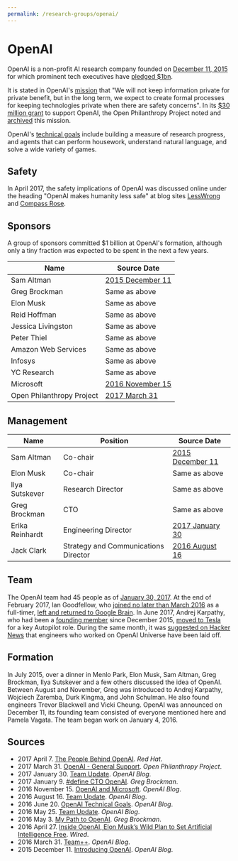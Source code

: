 ```yaml
---
permalink: /research-groups/openai/
---
```

# OpenAI

OpenAI is a non-profit AI research company founded on [December 11, 2015](https://blog.openai.com/introducing-openai/) for which prominent tech executives have [pledged $1bn](http://www.bbc.com/news/technology-35082344).

It is stated in OpenAI's [mission](https://openai.com/about/#mission) that "We will not keep information private for private benefit, but in the long term, we expect to create formal processes for keeping technologies private when there are safety concerns". In its [$30 million grant](http://www.openphilanthropy.org/focus/global-catastrophic-risks/potential-risks-advanced-artificial-intelligence/openai-general-support) to support OpenAI, the Open Philanthropy Project noted and [archived](http://files.openphilanthropy.org/files/Grants/OpenAI/OpenAI_Mission.pdf) this mission.

OpenAI's [technical goals](https://blog.openai.com/openai-technical-goals/) include building a measure of research progress, and agents that can perform housework, understand natural language, and solve a wide variety of games.

## Safety

In April 2017, the safety implications of OpenAI was discussed online under the heading "OpenAI makes humanity less safe" at blog sites [LessWrong](http://lesswrong.com/lw/oul/openai_makes_humanity_less_safe/) and [Compass Rose](http://benjaminrosshoffman.com/openai-makes-humanity-less-safe/).

## Sponsors

A group of sponsors committed $1 billion at OpenAI's formation, although only a tiny fraction was expected to be spent in the next a few years.

| Name                      | Source Date                                                     |
| ------------------------- | --------------------------------------------------------------- |
| Sam Altman                | [2015 December 11](https://blog.openai.com/introducing-openai/) |
| Greg Brockman             | Same as above |
| Elon Musk                 | Same as above |
| Reid Hoffman              | Same as above |
| Jessica Livingston        | Same as above |
| Peter Thiel               | Same as above |
| Amazon Web Services       | Same as above |
| Infosys                   | Same as above |
| YC Research               | Same as above |
| Microsoft                 | [2016 November 15](https://blog.openai.com/openai-and-microsoft/) |
| Open Philanthropy Project | [2017 March 31](http://www.openphilanthropy.org/focus/global-catastrophic-risks/potential-risks-advanced-artificial-intelligence/openai-general-support) |

## Management

| Name            | Position                             | Source Date                                                     |
| --------------- | ------------------------------------ | --------------------------------------------------------------- |
| Sam Altman      | Co-chair                             | [2015 December 11](https://blog.openai.com/introducing-openai/) |
| Elon Musk       | Co-chair                             | Same as above |
| Ilya Sutskever  | Research Director                    | Same as above |
| Greg Brockman   | CTO                                  | Same as above |
| Erika Reinhardt | Engineering Director                 | [2017 January 30](https://blog.openai.com/team-update-january/) |
| Jack Clark      | Strategy and Communications Director | [2016 August 16](https://blog.openai.com/team-update-august/)   |

## Team

The OpenAI team had 45 people as of [January 30, 2017](https://blog.openai.com/team-update-january/). At the end of February 2017, Ian Goodfellow, who [joined no later than March 2016](https://blog.openai.com/team-plus-plus/) as a full-timer, [left and returned to Google Brain](https://www.reddit.com/r/MachineLearning/comments/5y6uy8/d_did_ian_goodfellow_leave_openai/). In June 2017, Andrej Karpathy, who had been a [founding member](https://blog.openai.com/introducing-openai/) since December 2015, [moved to Tesla](https://techcrunch.com/2017/06/20/tesla-hires-deep-learning-expert-andrej-karpathy-to-lead-autopilot-vision/) for a key Autopilot role. During the same month, it was [suggested on Hacker News](https://news.ycombinator.com/item?id=14636596) that engineers who worked on OpenAI Universe have been laid off.

## Formation

In July 2015, over a dinner in Menlo Park, Elon Musk, Sam Altman, Greg Brockman, Ilya Sutskever and a few others discussed the idea of OpenAI. Between August and November, Greg was introduced to Andrej Karpathy, Wojciech Zaremba, Durk Kingma, and John Schulman. He also found engineers Trevor Blackwell and Vicki Cheung. OpenAI was announced on December 11, its founding team consisted of everyone mentioned here and Pamela Vagata. The team began work on January 4, 2016.

## Sources

* 2017 April 7. [The People Behind OpenAI](https://www.redhat.com/en/open-source-stories/ai-revolutionaries/people-behind-openai). *Red Hat*.
* 2017 March 31. [OpenAI - General Support](http://www.openphilanthropy.org/focus/global-catastrophic-risks/potential-risks-advanced-artificial-intelligence/openai-general-support). *Open Philanthropy Project*.
* 2017 January 30. [Team Update](https://blog.openai.com/team-update-january/). *OpenAI Blog*.
* 2017 January 9. [#define CTO OpenAI](https://blog.gregbrockman.com/define-cto-openai). *Greg Brockman*.
* 2016 November 15. [OpenAI and Microsoft](https://blog.openai.com/openai-and-microsoft/). *OpenAI Blog*.
* 2016 August 16. [Team Update](https://blog.openai.com/team-update-august/). *OpenAI Blog*.
* 2016 June 20. [OpenAI Technical Goals](https://blog.openai.com/openai-technical-goals/). *OpenAI Blog*.
* 2016 May 25. [Team Update](https://blog.openai.com/team-update/). *OpenAI Blog*.
* 2016 May 3. [My Path to OpenAI](https://blog.gregbrockman.com/my-path-to-openai). *Greg Brockman*.
* 2016 April 27. [Inside OpenAI, Elon Musk’s Wild Plan to Set Artificial Intelligence Free](https://www.wired.com/2016/04/openai-elon-musk-sam-altman-plan-to-set-artificial-intelligence-free/). *Wired*.
* 2016 March 31. [Team++](https://blog.openai.com/team-plus-plus/). *OpenAI Blog*.
* 2015 December 11. [Introducing OpenAI](https://blog.openai.com/introducing-openai/). *OpenAI Blog*.
